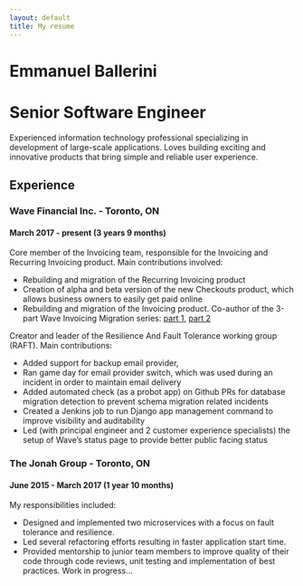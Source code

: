 ```yaml
---
layout: default
title: My resume
---
```

# Emmanuel Ballerini
# Senior Software Engineer
Experienced information technology professional specializing in development of large-scale applications. Loves building exciting and innovative products that bring simple and reliable user experience.

## Experience
### Wave Financial Inc. - Toronto, ON
#### March 2017 - present (3 years 9 months)
Core member of the Invoicing team, responsible for the Invoicing and Recurring Invoicing product.
Main contributions involved:
* Rebuilding and migration of the Recurring Invoicing product
* Creation of alpha and beta version of the new Checkouts product, which allows business owners to easily get paid online
* Rebuilding and migration of the Invoicing product. Co-author of the 3-part Wave Invoicing Migration series: [part 1](https://bit.ly/2KaVCix), [part 2](https://bit.ly/38L5CJq)

Creator and leader of the Resilience And Fault Tolerance working group (RAFT). Main contributions:
* Added support for backup email provider,
* Ran game day for email provider switch, which was used during an incident in order to maintain email delivery
* Added automated check (as a probot app) on Github PRs for database migration detection to prevent schema migration related incidents
* Created a Jenkins job to run Django app management command to improve visibility and auditability
* Led (with principal engineer and 2 customer experience specialists) the setup of Wave’s status page to provide better public facing status

### The Jonah Group - Toronto, ON
#### June 2015 - March 2017 (1 year 10 months)
My responsibilities included:
* Designed and implemented two microservices with a focus on fault tolerance and resilience.
* Led several refactoring efforts resulting in faster application start time.
* Provided mentorship to junior team members to improve quality of their code through code reviews, unit testing and implementation of best practices.
Work in progress...
